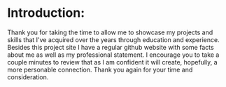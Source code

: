 # Introduction:
Thank you for taking the time to allow me to showcase my projects and skills that I've acquired over the years through education and experience. Besides this project site I have a regular github website with some facts about me as well as my professional statement. I encourage you to take a couple minutes to review that as I am confident it will create, hopefully, a more personable connection. Thank you again for your time and consideration.
